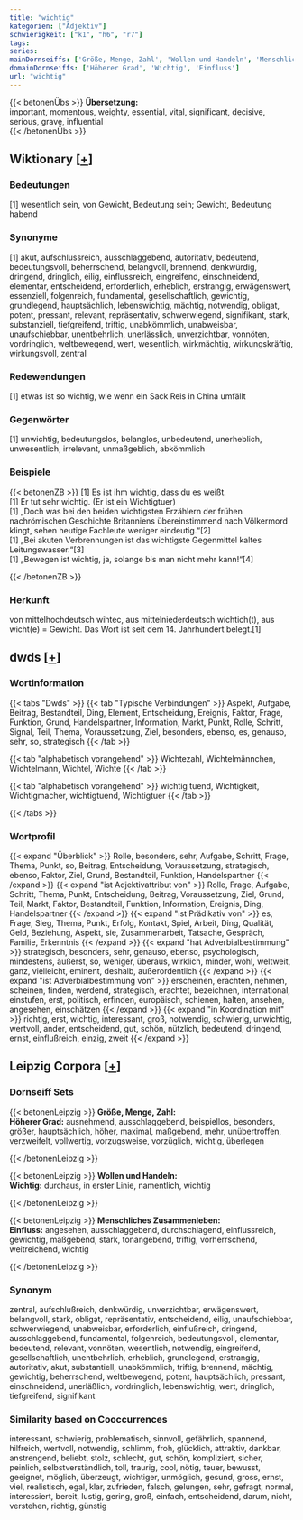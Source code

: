 ```yaml
---
title: "wichtig"
kategorien: ["Adjektiv"]
schwierigkeit: ["k1", "h6", "r7"]
tags:
series:
mainDornseiffs: ['Größe, Menge, Zahl', 'Wollen und Handeln', 'Menschliches Zusammenleben']
domainDornseiffs: ['Höherer Grad', 'Wichtig', 'Einfluss']
url: "wichtig"
---
```


{{< betonenÜbs >}}
**Übersetzung:**  
important, momentous, weighty, essential, vital, significant, decisive, serious, grave, influential  
{{< /betonenÜbs >}}

## Wiktionary [[+](https://de.wiktionary.org/wiki/wichtig)]

### Bedeutungen
[1] wesentlich sein, von Gewicht, Bedeutung sein; Gewicht, Bedeutung habend  

### Synonyme
[1] akut, aufschlussreich, ausschlaggebend, autoritativ, bedeutend, bedeutungsvoll, beherrschend, belangvoll, brennend, denkwürdig, dringend, dringlich, eilig, einflussreich, eingreifend, einschneidend, elementar, entscheidend, erforderlich, erheblich, erstrangig, erwägenswert, essenziell, folgenreich, fundamental, gesellschaftlich, gewichtig, grundlegend, hauptsächlich, lebenswichtig, mächtig, notwendig, obligat, potent, pressant, relevant, repräsentativ, schwerwiegend, signifikant, stark, substanziell, tiefgreifend, triftig, unabkömmlich, unabweisbar, unaufschiebbar, unentbehrlich, unerlässlich, unverzichtbar, vonnöten, vordringlich, weltbewegend, wert, wesentlich, wirkmächtig, wirkungskräftig, wirkungsvoll, zentral  

### Redewendungen
[1] etwas ist so wichtig, wie wenn ein Sack Reis in China umfällt  

### Gegenwörter
[1] unwichtig, bedeutungslos, belanglos, unbedeutend, unerheblich, unwesentlich, irrelevant, unmaßgeblich, abkömmlich  

### Beispiele
{{< betonenZB >}}
[1] Es ist ihm wichtig, dass du es weißt.  
[1] Er tut sehr wichtig. (Er ist ein Wichtigtuer)  
[1] „Doch was bei den beiden wichtigsten Erzählern der frühen nachrömischen Geschichte Britanniens übereinstimmend nach Völkermord klingt, sehen heutige Fachleute weniger eindeutig.“[2]  
[1] „Bei akuten Verbrennungen ist das wichtigste Gegenmittel kaltes Leitungswasser.“[3]  
[1] „Bewegen ist wichtig, ja, solange bis man nicht mehr kann!“[4]  

{{< /betonenZB >}}
### Herkunft
von mittelhochdeutsch wihtec, aus mittelniederdeutsch wichtich(t), aus wicht(e) = Gewicht. Das Wort ist seit dem 14. Jahrhundert belegt.[1]  



## dwds [[+](https://www.dwds.de/wb/wichtig)]

### Wortinformation
{{< tabs "Dwds" >}}
{{< tab "Typische Verbindungen" >}}
Aspekt, Aufgabe, Beitrag, Bestandteil, Ding, Element, Entscheidung, Ereignis, Faktor, Frage, Funktion, Grund, Handelspartner, Information, Markt, Punkt, Rolle, Schritt, Signal, Teil, Thema, Voraussetzung, Ziel, besonders, ebenso, es, genauso, sehr, so, strategisch
{{< /tab >}}

{{< tab "alphabetisch vorangehend" >}}
Wichtezahl, Wichtelmännchen, Wichtelmann, Wichtel, Wichte
{{< /tab >}}

{{< tab "alphabetisch vorangehend" >}}
wichtig tuend, Wichtigkeit, Wichtigmacher, wichtigtuend, Wichtigtuer
{{< /tab >}}

{{< /tabs >}}

### Wortprofil
{{< expand "Überblick" >}} Rolle, besonders, sehr, Aufgabe, Schritt, Frage, Thema, Punkt, so, Beitrag, Entscheidung, Voraussetzung, strategisch, ebenso, Faktor, Ziel, Grund, Bestandteil, Funktion, Handelspartner {{< /expand >}}
{{< expand "ist Adjektivattribut von" >}} Rolle, Frage, Aufgabe, Schritt, Thema, Punkt, Entscheidung, Beitrag, Voraussetzung, Ziel, Grund, Teil, Markt, Faktor, Bestandteil, Funktion, Information, Ereignis, Ding, Handelspartner {{< /expand >}}
{{< expand "ist Prädikativ von" >}} es, Frage, Sieg, Thema, Punkt, Erfolg, Kontakt, Spiel, Arbeit, Ding, Qualität, Geld, Beziehung, Aspekt, sie, Zusammenarbeit, Tatsache, Gespräch, Familie, Erkenntnis {{< /expand >}}
{{< expand "hat Adverbialbestimmung" >}} strategisch, besonders, sehr, genauso, ebenso, psychologisch, mindestens, äußerst, so, weniger, überaus, wirklich, minder, wohl, weltweit, ganz, vielleicht, eminent, deshalb, außerordentlich {{< /expand >}}
{{< expand "ist Adverbialbestimmung von" >}} erscheinen, erachten, nehmen, scheinen, finden, werdend, strategisch, erachtet, bezeichnen, international, einstufen, erst, politisch, erfinden, europäisch, schienen, halten, ansehen, angesehen, einschätzen {{< /expand >}}
{{< expand "in Koordination mit" >}} richtig, erst, wichtig, interessant, groß, notwendig, schwierig, unwichtig, wertvoll, ander, entscheidend, gut, schön, nützlich, bedeutend, dringend, ernst, einflußreich, einzig, zweit {{< /expand >}}

## Leipzig Corpora [[+](https://corpora.uni-leipzig.de/en/res?word=wichtig&corpusId=deu_newscrawl-public_2018)]

### Dornseiff Sets
{{< betonenLeipzig >}}
**Größe, Menge, Zahl:**  
**Höherer Grad:** ausnehmend, ausschlaggebend, beispiellos, besonders, größer, hauptsächlich, höher, maximal, maßgebend, mehr, unübertroffen, verzweifelt, vollwertig, vorzugsweise, vorzüglich, wichtig, überlegen  

{{< /betonenLeipzig >}}


{{< betonenLeipzig >}}
**Wollen und Handeln:**  
**Wichtig:** durchaus, in erster Linie, namentlich, wichtig  

{{< /betonenLeipzig >}}


{{< betonenLeipzig >}}
**Menschliches Zusammenleben:**  
**Einfluss:** angesehen, ausschlaggebend, durchschlagend, einflussreich, gewichtig, maßgebend, stark, tonangebend, triftig, vorherrschend, weitreichend, wichtig  

{{< /betonenLeipzig >}}

### Synonym
zentral, aufschlußreich, denkwürdig, unverzichtbar, erwägenswert, belangvoll, stark, obligat, repräsentativ, entscheidend, eilig, unaufschiebbar, schwerwiegend, unabweisbar, erforderlich, einflußreich, dringend, ausschlaggebend, fundamental, folgenreich, bedeutungsvoll, elementar, bedeutend, relevant, vonnöten, wesentlich, notwendig, eingreifend, gesellschaftlich, unentbehrlich, erheblich, grundlegend, erstrangig, autoritativ, akut, substantiell, unabkömmlich, triftig, brennend, mächtig, gewichtig, beherrschend, weltbewegend, potent, hauptsächlich, pressant, einschneidend, unerläßlich, vordringlich, lebenswichtig, wert, dringlich, tiefgreifend, signifikant


### Similarity based on Cooccurrences
interessant, schwierig, problematisch, sinnvoll, gefährlich, spannend, hilfreich, wertvoll, notwendig, schlimm, froh, glücklich, attraktiv, dankbar, anstrengend, beliebt, stolz, schlecht, gut, schön, kompliziert, sicher, peinlich, selbstverständlich, toll, traurig, cool, nötig, teuer, bewusst, geeignet, möglich, überzeugt, wichtiger, unmöglich, gesund, gross, ernst, viel, realistisch, egal, klar, zufrieden, falsch, gelungen, sehr, gefragt, normal, interessiert, bereit, lustig, gering, groß, einfach, entscheidend, darum, nicht, verstehen, richtig, günstig

